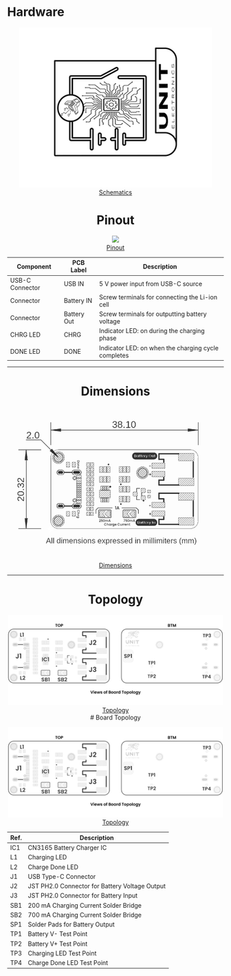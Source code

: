 # Hardware

<div align="center">

<a href="unit_sch_v_0_0_1_ue0089_cn3165_battery_charger.pdf"><img src="resources/img/Schematics_icon.jpg" width="450px"><br/> Schematics</a>



# Pinout

<div align="center">

<a href="resources/unit_pinout_v_0_0_1_ue0089_battery_charger_en.jpg"><img src="resources/unit_pinout_v_0_0_1_ue0089_battery_charger_en.jpg" width="500px"><br/> Pinout</a>

| Component         | PCB Label   | Description                                         |
|-------------------|-----------  |---------------------------------------------------  |
| USB-C Connector   | USB IN      | 5 V power input from USB-C source                   |
| Connector         | Battery IN  | Screw terminals for connecting the Li-ion cell      |
| Connector         | Battery Out | Screw terminals for outputting battery voltage      |
| CHRG LED          | CHRG        | Indicator LED: on during the charging phase         |
| DONE LED          | DONE        | Indicator LED: on when the charging cycle completes |

</div>

---

# Dimensions

<div align="center">
    <a href="resources/unit_dimensions_v_0_0_1_ue0089_cn3165_battery_charger.png"><img src="resources/unit_dimensions_v_0_0_1_ue0089_cn3165_battery_charger.png" width="500px"><br/>Dimensions</a>
    <br/>

</div>

---

# Topology

<div align="center">
    <a href="resources/unit_topology_v_0_0_1_ue0089_cn3165_battery_charger.png"><img src="resources/unit_topology_v_0_0_1_ue0089_cn3165_battery_charger.png" width="500px"><br/>Topology</a>
    <br/>

</div>
# Board Topology

<a href="#"><img src="resources/unit_topology_v_0_0_1_ue0089_cn3165_battery_charger.png" width="500px"><br/> Topology</a>

| Ref.  | Description                                                                 |
|-------|-----------------------------------------------------------------------------|
| IC1   | CN3165 Battery Charger IC                                                   |
| L1    | Charging LED                                                                |
| L2    | Charge Done LED                                                             |
| J1    | USB Type-C Connector                                                        |
| J2    | JST PH2.0 Connector for Battery Voltage Output                              |
| J3    | JST PH2.0 Connector for Battery Input                                       |
| SB1   | 200 mA Charging Current Solder Bridge                                       |
| SB2   | 700 mA Charging Current Solder Bridge                                       |
| SP1   | Solder Pads for Battery Output                                              |
| TP1   | Battery V- Test Point                                                       |
| TP2   | Battery V+ Test Point                                                       |
| TP3   | Charging LED Test Point                                                     |
| TP4   | Charge Done LED Test Point                                                  |